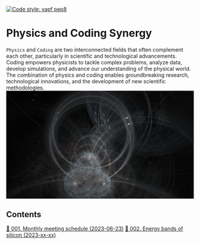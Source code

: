 [![Code style: yapf pep8](https://img.shields.io/badge/code%20style-yapf-000000.svg)](https://github.com/google/yapf)

# Physics and Coding Synergy 

`Physics` and `Coding` are two interconnected fields that often complement each other, particularly in scientific and technological advancements. Coding empowers physicists to tackle complex problems, analyze data, develop simulations, and advance our understanding of the physical world. The combination of physics and coding enables groundbreaking research, technological innovations, and the development of new scientific methodologies.
<img src=./figs/fractal.jpg align="middle" title="logo">

## Contents

<a href="./001_monthly-meeting-schedule/README.md" alt="Please see the link for details">🔗 001. Monthly meeting schedule (2023-06-23)</a>
<a href="./002_energy-bands-of-silicon/README.md" alt="Please see the link for details">🔗 002. Energy bands of silicon (2023-xx-xx)</a>

